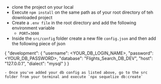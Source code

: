 - clone the project on your local
- Execute `npm install` on the same path as of your root directory of teh downloaded project
- Create a `.env file` in the root directory and add the following environment variable
    - `PORT=3000`
- Inside the `src/config` folder create a new file `config.json` and then add the following piece of json

{
  "development": {
    "username": <YOUR_DB_LOGIN_NAME>,
    "password": <YOUR_DB_PASSWORD>,
    "database": "Flights_Search_DB_DEV",
    "host": "127.0.0.1",
    "dialect": "mysql"
  }
}

```
- Once you've added your db config as listed above, go to the src folder from your terminal and execute `npx sequelize db:create`
```